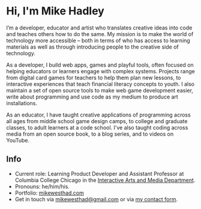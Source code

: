 # Hi, I'm Mike Hadley

I’m a developer, educator and artist who translates creative ideas into code and teaches others how to do the same. My mission is to make the world of technology more accessible – both in terms of who has access to learning materials as well as through introducing people to the creative side of technology.

As a developer, I build web apps, games and playful tools, often focused on helping educators or learners engage with complex systems. Projects range from digital card games for teachers to help them plan new lessons, to interactive experiences that teach financial literacy concepts to youth. I also maintain a set of open source tools to make web game development easier, write about programming and use code as my medium to produce art installations.

As an educator, I have taught creative applications of programming across all ages from middle school game design camps, to college and graduate classes, to adult learners at a code school. I've also taught coding across media from an open source book, to a blog series, and to videos on YouTube.

## Info

- Current role: Learning Product Developer and Assistant Professor at Columbia College Chicago in the [Interactive Arts and Media Department](https://www.colum.edu/academics/media-arts/interactive-arts-and-media/index).
- Pronouns: he/him/his.
- Portfolio: [mikewesthad.com](https://www.mikewesthad.com)
- Get in touch via mikewesthad@gmail.com or via [my contact form](https://www.mikewesthad.com/contact).

<!-- ## Get in Touch

<a href="https://www.mikewesthad.com"><img src="https://raw.githubusercontent.com/mikewesthad/mikewesthad/main/images/browsers-outline.svg" width="40"></a>
<a href="https://www.linkedin.com/in/michaelwesthadley/"><img src="https://raw.githubusercontent.com/mikewesthad/mikewesthad/main/images/logo-linkedin.svg" width="40"></a>
<a href="https://www.youtube.com/user/mikewesthad"><img src="https://raw.githubusercontent.com/mikewesthad/mikewesthad/main/images/logo-youtube.svg" width="40"></a>
<a href="https://www.mikewesthad.com/contact"><img src="https://raw.githubusercontent.com/mikewesthad/mikewesthad/main/images/mail-outline.svg" width="40"></a> -->
